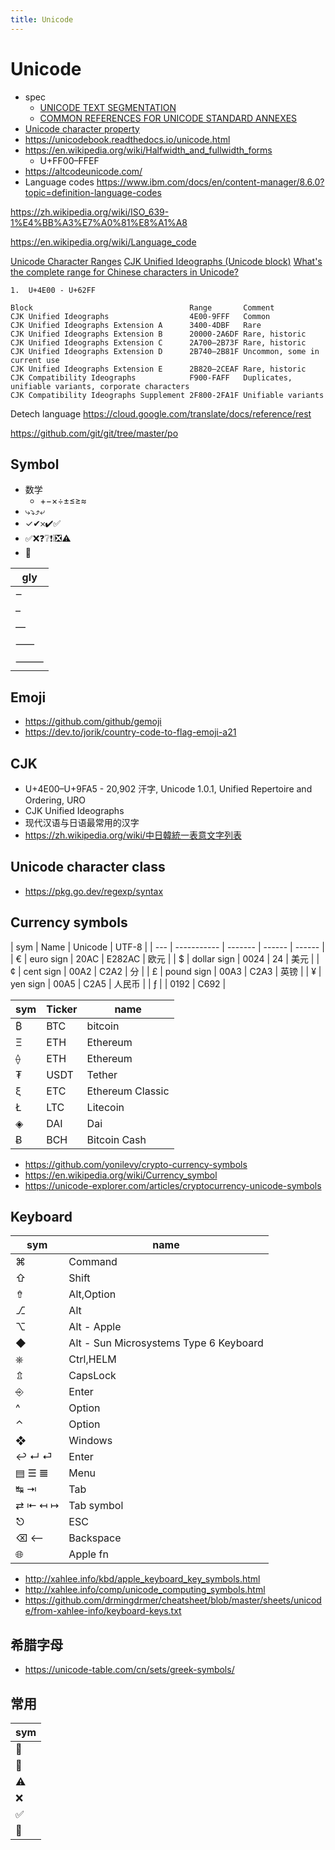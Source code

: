 ```yaml
---
title: Unicode
---
```


# Unicode

- spec
  - [UNICODE TEXT SEGMENTATION](https://www.unicode.org/reports/tr29/)
  - [COMMON REFERENCES FOR UNICODE STANDARD ANNEXES](https://www.unicode.org/reports/tr41/tr41-28.html)
- [Unicode character property](https://en.wikipedia.org/wiki/Unicode_character_property)
- https://unicodebook.readthedocs.io/unicode.html
- https://en.wikipedia.org/wiki/Halfwidth_and_fullwidth_forms
  - U+FF00–FFEF
- https://altcodeunicode.com/
- Language codes https://www.ibm.com/docs/en/content-manager/8.6.0?topic=definition-language-codes

https://zh.wikipedia.org/wiki/ISO_639-1%E4%BB%A3%E7%A0%81%E8%A1%A8

https://en.wikipedia.org/wiki/Language_code

[Unicode Character Ranges](http://jrgraphix.net/research/unicode.php)
[CJK Unified Ideographs (Unicode block)](<https://en.wikipedia.org/wiki/CJK_Unified_Ideographs_(Unicode_block)>)
[What's the complete range for Chinese characters in Unicode?](https://stackoverflow.com/a/1366113/1870054)

    1.	U+4E00 - U+62FF

```
Block                                   Range       Comment
CJK Unified Ideographs                  4E00-9FFF   Common
CJK Unified Ideographs Extension A      3400-4DBF   Rare
CJK Unified Ideographs Extension B      20000-2A6DF Rare, historic
CJK Unified Ideographs Extension C      2A700–2B73F Rare, historic
CJK Unified Ideographs Extension D      2B740–2B81F Uncommon, some in current use
CJK Unified Ideographs Extension E      2B820–2CEAF Rare, historic
CJK Compatibility Ideographs            F900-FAFF   Duplicates, unifiable variants, corporate characters
CJK Compatibility Ideographs Supplement 2F800-2FA1F Unifiable variants
```

Detech language
https://cloud.google.com/translate/docs/reference/rest

https://github.com/git/git/tree/master/po

## Symbol

- 数学
  - +−×÷±≤≥≈
- ⤷⤵︎⤴︎⤶
- ✓✔︎𐄂✔️✅
- ✅❌❓❔❗️❕❎⚠️
- 📝

<!-- ❓⭐️🌟🔴🟠🟡🟢🔵🟣⚫️⚪️🟤🔺🔻🔸🔹🔶🔷🔳🔲▪️▫️◾️◽️◼️◻️🟥🟧🟨🟩🟦🟪⬛️⬜️🟫❌⭕️⛔️✅❎ 🚧 -->

| gly |
| --- |
| ‒   |
| –   |
| —   |
| ⸺   |
| ⸻   |

## Emoji

- https://github.com/github/gemoji
- https://dev.to/jorik/country-code-to-flag-emoji-a21

## CJK

- U+4E00–U+9FA5 - 20,902 汗字, Unicode 1.0.1, Unified Repertoire and Ordering, URO
- CJK Unified Ideographs
- 现代汉语与日语最常用的汉字
- https://zh.wikipedia.org/wiki/中日韓統一表意文字列表

## Unicode character class

- https://pkg.go.dev/regexp/syntax

## Currency symbols

| sym | Name        | Unicode | UTF-8  |
| --- | ----------- | ------- | ------ | ------ |
| €   | euro sign   | 20AC    | E282AC | 欧元   |
| $   | dollar sign | 0024    | 24     | 美元   |
| ¢   | cent sign   | 00A2    | C2A2   | 分     |
| £   | pound sign  | 00A3    | C2A3   | 英镑   |
| ¥   | yen sign    | 00A5    | C2A5   | 人民币 |
| ƒ   |             | 0192    | C692   |

| sym | Ticker | name             |
| --- | ------ | ---------------- |
| ₿   | BTC    | bitcoin          |
| Ξ   | ETH    | Ethereum         |
| ⟠   | ETH    | Ethereum         |
| ₮   | USDT   | Tether           |
| ξ   | ETC    | Ethereum Classic |
| Ł   | LTC    | Litecoin         |
| ◈   | DAI    | Dai              |
| Ƀ   | BCH    | Bitcoin Cash     |

- https://github.com/yonilevy/crypto-currency-symbols
- https://en.wikipedia.org/wiki/Currency_symbol
- https://unicode-explorer.com/articles/cryptocurrency-unicode-symbols

## Keyboard

| sym     | name                                   |
| ------- | -------------------------------------- |
| ⌘       | Command                                |
| ⇧       | Shift                                  |
| ⇮       | Alt,Option                             |
| ⎇       | Alt                                    |
| ⌥       | Alt - Apple                            |
| ◆       | Alt - Sun Microsystems Type 6 Keyboard |
| ⎈       | Ctrl,HELM                              |
| ⇬       | CapsLock                               |
| ⎆       | Enter                                  |
| ^       | Option                                 |
| ⌃       | Option                                 |
| ❖       | Windows                                |
| ↩ ↵ ⏎   | Enter                                  |
| ▤ ☰ 𝌆   | Menu                                   |
| ↹ ⇥     | Tab                                    |
| ⇄ ⇤ ↤ ↦ | Tab symbol                             |
| ⎋       | ESC                                    |
| ⌫ ⟵     | Backspace                              |
| 🌐      | Apple fn                               |

- http://xahlee.info/kbd/apple_keyboard_key_symbols.html
- http://xahlee.info/comp/unicode_computing_symbols.html
- https://github.com/drmingdrmer/cheatsheet/blob/master/sheets/unicode/from-xahlee-info/keyboard-keys.txt

## 希腊字母

- https://unicode-table.com/cn/sets/greek-symbols/

## 常用

| sym |
| --- |
| 🚧  |
| 🌟  |
| ⚠️  |
| ❌  |
| ✅  |
| 📝  |

